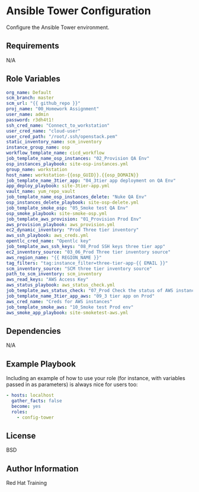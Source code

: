 Ansible Tower Configuration
=========

Configure the Ansible Tower environment.

Requirements
------------

N/A

Role Variables
--------------

```yaml
org_name: Default 
scm_branch: master 
scm_url: "{{ github_repo }}"
proj_name: "00_Homework Assignment"
user_name: admin 
password: r3dh4t1!
ssh_cred_name: "Connect_to_workstation"
user_cred_name: "cloud-user"
user_cred_path: "/root/.ssh/openstack.pem"
static_inventory_name: scm_inventory
instance_group_name: osp
workflow_template_name: cicd_workflow
job_template_name_osp_instances: "02_Provision QA Env"
osp_instances_playbook: site-osp-instances.yml
group_name: workstation
host_name: workstation-{{osp_GUID}}.{{osp_DOMAIN}}
job_template_name_3tier_app: "04_3tier app deployment on QA Env"
app_deploy_playbook: site-3tier-app.yml
vault_name: yum_repo_vault
job_template_name_osp_instances_delete: "Nuke QA Env"
osp_instances_delete_playbook: site-osp-delete.yml
job_template_smoke_osp: "05_Smoke test QA Env"
osp_smoke_playbook: site-smoke-osp.yml
job_template_aws_provision: "01_Provision Prod Env"
aws_provision_playbook: aws_provision.yml
ec2_dynamic_inventory: "Prod Three tier inventory"
aws_ssh_playbook: aws_creds.yml
opentlc_cred_name: "Opentlc key"
job_template_aws_ssh_keys: "08_Prod SSH keys three tier app"
ec2_inventory_source: "03_06_Prod Three tier inventory source"
aws_region_name: "{{ REGION_NAME }}"
tag_filters: "tag:instance_filter=three-tier-app-{{ EMAIL }}"
scm_inventory_source: "SCM three tier inventory source"
path_to_scm_inventory: scm_inventory
aws_read_keys: "AWS Access Key"
aws_status_playbook: aws_status_check.yml
job_template_aws_status_check: "07_Prod Check the status of AWS instances"
job_template_name_3tier_app_aws: "09_3 tier app on Prod"
aws_cred_name: "Creds for AWS instances"
job_template_smoke_aws: "10_Smoke test Prod env"
aws_smoke_app_playbook: site-smoketest-aws.yml
```

Dependencies
------------

N/A

Example Playbook
----------------

Including an example of how to use your role (for instance, with variables passed in as parameters) is always nice for users too:

```yaml
- hosts: localhost
  gather_facts: false 
  become: yes 
  roles:
    - config-tower

```

License
-------

BSD

Author Information
------------------

Red Hat Training